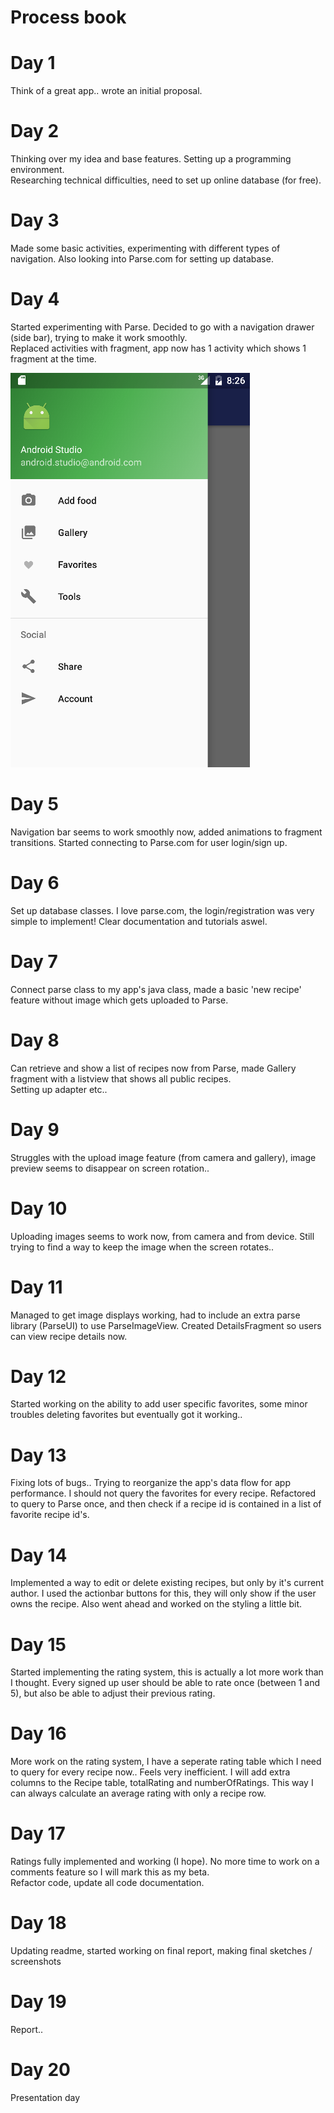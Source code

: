 # Process book

# Day 1
Think of a great app.. wrote an initial proposal. 

# Day 2
Thinking over my idea and base features. Setting up a programming environment. <br>
Researching technical difficulties, need to set up online database (for free).

# Day 3
Made some basic activities, experimenting with different types of navigation. Also looking into Parse.com for setting up database.

# Day 4
Started experimenting with Parse. Decided to go with a navigation drawer (side bar), trying to make it work smoothly. <br>
Replaced activities with fragment, app now has 1 activity which shows 1 fragment at the time.

![screenshot1](doc/screenshot1.png)

# Day 5
Navigation bar seems to work smoothly now, added animations to fragment transitions. Started connecting to Parse.com for user login/sign up.

# Day 6
Set up database classes. I love parse.com, the login/registration was very simple to implement! Clear documentation and tutorials aswel.

# Day 7
Connect parse class to my app's java class, made a basic 'new recipe' feature without image which gets uploaded to Parse.

# Day 8
Can retrieve and show a list of recipes now from Parse, made Gallery fragment with a listview that shows all public recipes.<br>
Setting up adapter etc..

# Day 9
Struggles with the upload image feature (from camera and gallery), image preview seems to disappear on screen rotation..

# Day 10
Uploading images seems to work now, from camera and from device. Still trying to find a way to keep the image when the screen rotates..

# Day 11
Managed to get image displays working, had to include an extra parse library (ParseUI) to use ParseImageView. Created DetailsFragment so users can view recipe details now.

# Day 12
Started working on the ability to add user specific favorites, some minor troubles deleting favorites but eventually got it working..

# Day 13
Fixing lots of bugs.. Trying to reorganize the app's data flow for app performance. I should not query the favorites for every recipe. Refactored to query to Parse once, and then check if a recipe id is contained in a list of favorite recipe id's.

# Day 14
Implemented a way to edit or delete existing recipes, but only by it's current author. I used the actionbar buttons for this, they will only show if the user owns the recipe. Also went ahead and worked on the styling a little bit.

# Day 15
Started implementing the rating system, this is actually a lot more work than I thought. Every signed up user should be able to rate once (between 1 and 5), but also be able to adjust their previous rating.

# Day 16
More work on the rating system, I have a seperate rating table which I need to query for every recipe now.. Feels very inefficient. I will add extra columns to the Recipe table, totalRating and numberOfRatings. This way I can always calculate an average rating with only a recipe row.

# Day 17
Ratings fully implemented and working (I hope). No more time to work on a comments feature so I will mark this as my beta.<br>
Refactor code, update all code documentation.

# Day 18
Updating readme, started working on final report, making final sketches / screenshots

# Day 19 
Report..

# Day 20
Presentation day
